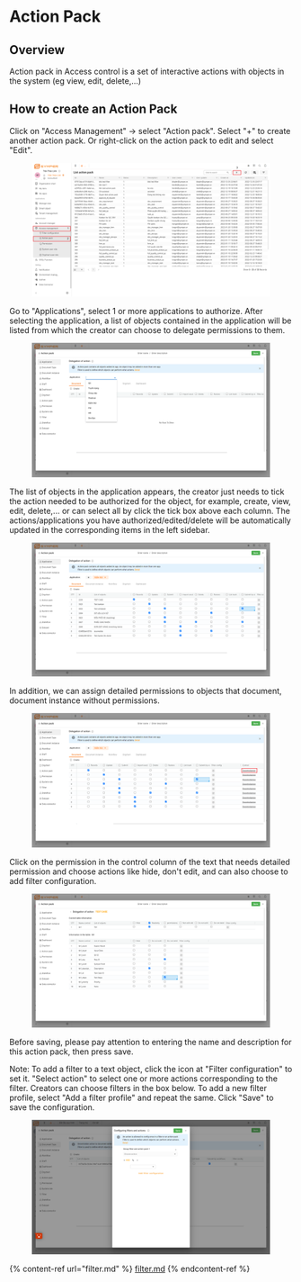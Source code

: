 # Action Pack

## Overview

Action pack in Access control is a set of interactive actions with objects in the system (eg view, edit, delete,...)

## How to create an Action Pack

Click on "Access Management" -> select "Action pack". Select "+" to create another action pack. Or right-click on the action pack to edit and select "Edit".

<figure><img src="../../.gitbook/assets/4 (1).png" alt=""><figcaption></figcaption></figure>

Go to "Applications", select 1 or more applications to authorize. After selecting the application, a list of objects contained in the application will be listed from which the creator can choose to delegate permissions to them.

<figure><img src="../../.gitbook/assets/image (1) (6).png" alt=""><figcaption></figcaption></figure>

The list of objects in the application appears, the creator just needs to tick the action needed to be authorized for the object, for example, create, view, edit, delete,... or can select all by click the tick box above each column. The actions/applications you have authorized/edited/delete will be automatically updated in the corresponding items in the left sidebar.&#x20;

<figure><img src="../../.gitbook/assets/image (2) (5).png" alt=""><figcaption></figcaption></figure>

In addition, we can assign detailed permissions to objects that document, document instance without permissions.

<figure><img src="../../.gitbook/assets/5 (3).png" alt=""><figcaption></figcaption></figure>

Click on the permission in the control column of the text that needs detailed permission and choose actions like hide, don't edit, and can also choose to add filter configuration.

<figure><img src="../../.gitbook/assets/image (4) (5).png" alt=""><figcaption></figcaption></figure>

Before saving, please pay attention to entering the name and description for this action pack, then press save.

Note: To add a filter to a text object, click the icon at "Filter configuration" to set it. "Select action" to select one or more actions corresponding to the filter. Creators can choose filters in the box below. To add a new filter profile, select "Add a filter profile" and repeat the same. Click "Save" to save the configuration.

<figure><img src="../../.gitbook/assets/image (2).png" alt=""><figcaption></figcaption></figure>

{% content-ref url="filter.md" %}
[filter.md](filter.md)
{% endcontent-ref %}
